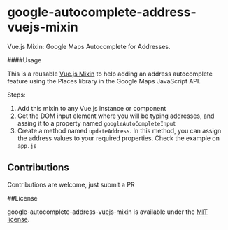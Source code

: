 # google-autocomplete-address-vuejs-mixin
Vue.js Mixin: Google Maps Autocomplete for Addresses.

####Usage

This is a reusable [Vue.js Mixin](http://vuejs.org/api/#mixins) to help adding an address autocomplete feature using the Places library in the Google Maps JavaScript API.

Steps:

1. Add this mixin to any Vue.js instance or component
2. Get the DOM input element where you will be typing addresses, and assing it to a property named `googleAutoCompleteInput`
3. Create a method named `updateAddress`. In this method, you can assign the address values to your required properties. Check the example on `app.js`


## Contributions

Contributions are welcome, just submit a PR

##License

google-autocomplete-address-vuejs-mixin is available under the [MIT license](https://github.com/crabbly/google-autocomplete-address-vuejs-mixin/blob/master/LICENSE.md).
